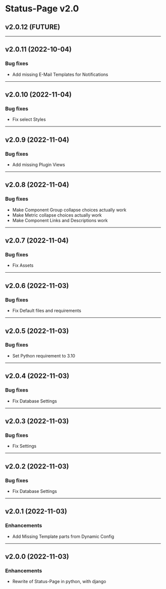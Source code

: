 # Status-Page v2.0

## v2.0.12 (FUTURE)

---

## v2.0.11 (2022-10-04)

### Bug fixes
* Add missing E-Mail Templates for Notifications

---

## v2.0.10 (2022-11-04)

### Bug fixes
* Fix select Styles

---

## v2.0.9 (2022-11-04)

### Bug fixes
* Add missing Plugin Views

---

## v2.0.8 (2022-11-04)

### Bug fixes
* Make Component Group collapse choices actually work
* Make Metric collapse choices actually work
* Make Component Links and Descriptions work

---

## v2.0.7 (2022-11-04)

### Bug fixes
* Fix Assets

---

## v2.0.6 (2022-11-03)

### Bug fixes
* Fix Default files and requirements

---

## v2.0.5 (2022-11-03)

### Bug fixes
* Set Python requirement to 3.10

---

## v2.0.4 (2022-11-03)

### Bug fixes
* Fix Database Settings

---

## v2.0.3 (2022-11-03)

### Bug fixes
* Fix Settings

---

## v2.0.2 (2022-11-03)

### Bug fixes
* Fix Database Settings

---

## v2.0.1 (2022-11-03)

### Enhancements
* Add Missing Template parts from Dynamic Config

---

## v2.0.0 (2022-11-03)

### Enhancements
* Rewrite of Status-Page in python, with django
